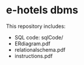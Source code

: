 # e-hotels dbms

This repository includes:
- SQL code: sqlCode/
- ERdiagram.pdf
- relationalschema.pdf
- instructions.pdf
  
